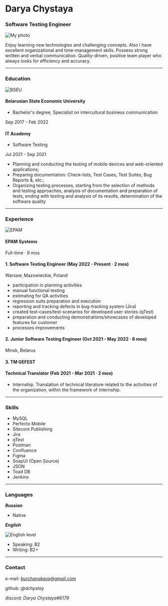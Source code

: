 # **Darya Chystaya**
### Software Testing Engineer
![My photo](C:/Users/Darya_Chystaya/Pictures/1633644385572.jfif "my photo")

Enjoy learning new technologies and challenging concepts. Also I have excellent organizational and time-management skills. Possess strong written and verbal communication. Quality-driven, positive team player who always looks for efficiency and accuracy.

*****
### **Education**
![BSEU](C:/Users/Darya_Chystaya/Pictures/1.1-4.jpg "BSEU") 
#### **Belarusian State Economic University**
* Bachelor's degree, Specialist on intercultural business communication

Sep 2017 - Feb 2022
#### **IT Academy**
* Software Testing

Jul 2021 - Sep 2021
* Planning and conducting the testing of mobile devices and web-oriented applications;
* Preparing documentation: Check-lists, Test Cases, Test Suites, Bug Reports &, etc.;
* Organizing testing processes, starting from the selection of methods and testing approaches, analysis of documentation and preparation of tests, ending with testing and analysis of its results, determination of the software quality

*****
### **Experience**
![EPAM](C:/Users/Darya_Chystaya/Pictures/US29414B1044x640.png "EPAM")
#### **EPAM Systems** 
Full-time · 9 mos 
#### 1. Software Testing Engineer (May 2022 - Present · 2 mos)
Warsaw, Mazowieckie, Poland 
* participation in planning activities
* manual functional testing
* estimating for QA activities
* regression suits preparation and execution
* reporting and tracking defects in bug-tracking system (Jira)
* created test-cases/test-scenarios for developed user stories (qTest)
* preparation and conducting demonstrations/showcases of developed features for customer
* processes improvements
#### 2. Junior Software Testing Engineer (Oct 2021 - May 2022 · 8 mos)
Minsk, Belarus
#### **3. TM GEFEST**
#### Technical Translator (Feb 2021 - Mar 2021 · 2 mos)
* Internship. Translation of technical literature related to the activities of the organization, within the framework of internship.

*****
### **Skills**
* MySQL
* Perfecto Mobile
* Sitecore Publishing
* Jira
* qTest
* Postman
* Confluence
* Figma
* SoapUI (Open Source)
* JSON
* Toad DB
* Jenkins

*****
### **Languages**
***Russian***
* Native

***English***

![English level](C:/Users/Darya_Chystaya/Pictures/Screenshot.png "English")
* Speaking: B2
* Writing: B2+

*****
### **Contact**
e-mail: *burchanskaya@gmail.com*

github: *@dchystay*

discord: *Darya Chystaya#6179*
